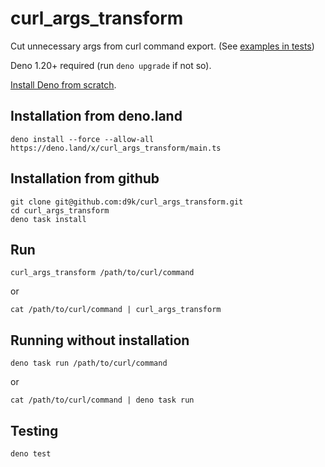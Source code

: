 # curl_args_transform

Cut unnecessary args from curl command export. (See
[examples in tests](./src/test/curlArgsTransform.test.ts))

Deno 1.20+ required (run `deno upgrade` if not so).

[Install Deno from scratch](https://deno.com/manual/getting_started/installation).

## Installation from deno.land

`deno install --force --allow-all https://deno.land/x/curl_args_transform/main.ts`

## Installation from github

```
git clone git@github.com:d9k/curl_args_transform.git
cd curl_args_transform
deno task install
```

## Run

`curl_args_transform /path/to/curl/command`

or

`cat /path/to/curl/command | curl_args_transform`

## Running without installation

`deno task run /path/to/curl/command`

or

`cat /path/to/curl/command | deno task run`

## Testing

`deno test`
